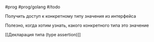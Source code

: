#prog #prog/golang  #/todo

Получить доступ к конкретному типу значения из интерфейса

Полезно, когда хотим узнать, какого конкретного типа это значение

[[Декларация типа (type assertion)]]